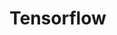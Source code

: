 # Tensorflow

<figure><img src="../../../.gitbook/assets/image (13) (1).png" alt=""><figcaption></figcaption></figure>
